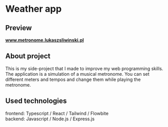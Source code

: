 # Weather app

## Preview

<b>www.metronome.lukaszsliwinski.pl</b>

## About project

This is my side-project that I made to improve my web programming skills.<br>The application is a simulation of a musical metronome. You can set different meters and tempos and change them while playing the metronome.

## Used technologies

frontend: Typescript / React / Tailwind / Flowbite<br>
backend: Javascript / Node.js / Express.js<br>
